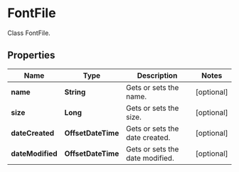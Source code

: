 

# FontFile

Class FontFile.

## Properties

| Name | Type | Description | Notes |
|------------ | ------------- | ------------- | -------------|
|**name** | **String** | Gets or sets the name. |  [optional] |
|**size** | **Long** | Gets or sets the size. |  [optional] |
|**dateCreated** | **OffsetDateTime** | Gets or sets the date created. |  [optional] |
|**dateModified** | **OffsetDateTime** | Gets or sets the date modified. |  [optional] |



